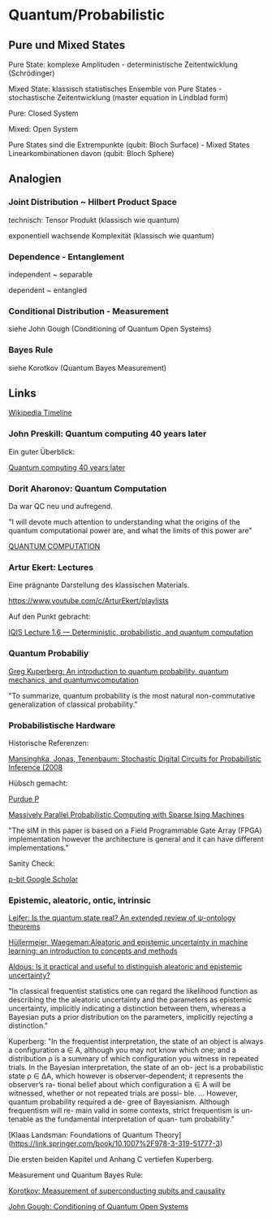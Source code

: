 

# Quantum/Probabilistic #


## Pure und Mixed States #

Pure State: komplexe Amplituden - deterministische Zeitentwicklung (Schrödinger)

Mixed State: klassisch statistisches Ensemble von Pure States - stochastische Zeitentwicklung (master equation in Lindblad form)

Pure: Closed System

Mixed: Open System

Pure States sind die Extrempunkte (qubit: Bloch Surface) - Mixed States Linearkombinationen davon (qubit: Bloch Sphere)

## Analogien ##

### Joint Distribution ~ Hilbert Product Space ###

technisch: Tensor Produkt (klassisch wie quantum)

exponentiell wachsende Komplexität (klassisch wie quantum)

### Dependence - Entanglement ###

independent ~ separable

dependent ~ entangled

### Conditional Distribution - Measurement ###

siehe John Gough (Conditioning of Quantum Open Systems)

### Bayes Rule 

siehe Korotkov (Quantum Bayes Measurement)

## Links ##


[Wikipedia Timeline](https://en.wikipedia.org/wiki/Timeline_of_quantum_computing_and_communication)


### John Preskill: Quantum computing 40 years later ###

Ein guter Überblick:

[Quantum computing 40 years later](https://arxiv.org/abs/2106.10522)


### Dorit Aharonov: Quantum Computation ###

Da war QC neu und aufregend.

"I will devote much attention to understanding what the origins of the quantum computational power are, and what the limits of this power are"


[QUANTUM COMPUTATION](https://arxiv.org/pdf/quant-ph/9812037.pdf)

### Artur Ekert: Lectures ###

Eine prägnante Darstellung des klassischen Materials.

<https://www.youtube.com/c/ArturEkert/playlists>

Auf den Punkt gebracht:

[IQIS Lecture 1.6 — Deterministic, probabilistic, and quantum computation](https://www.youtube.com/watch?v=v6-tQj--yoI)

### Quantum Probabiliy ###

[Greg Kuperberg: An introduction to quantum probability, quantum mechanics, and quantumvcomputation](https://www.math.ucdavis.edu/~greg/intro.pdf)


"To summarize, quantum probability is the most
natural non-commutative generalization of classical
probability."


### Probabilistische Hardware ###

Historische Referenzen:

[Mansinghka, Jonas, Tenenbaum: Stochastic Digital Circuits for Probabilistic Inference (2008](https://dspace.mit.edu/bitstream/handle/1721.1/43712/MIT-CSAIL-TR-2008-069.pdf)


Hübsch gemacht:

[Purdue P](https://www.purdue.edu/p-bit/)


[Massively Parallel Probabilistic Computing with Sparse Ising Machines](https://arxiv.org/abs/2110.02481v1)


"The sIM in this paper is based on a Field Programmable
Gate Array (FPGA) implementation however the architecture
is general and it can have different implementations."


Sanity Check:
    
[p-bit Google Scholar](https://scholar.google.de/scholar?hl=de&as_sdt=0,5&q=%22p-bit%22&scisbd=1)


###  Epistemic, aleatoric, ontic, intrinsic ###


[Leifer: Is the quantum state real? An extended review of ψ-ontology theorems](https://arxiv.org/abs/1409.1570)


[Hüllermeier, Waegeman:Aleatoric and epistemic uncertainty in machine learning: an introduction to concepts and methods](https://link.springer.com/content/pdf/10.1007/s10994-021-05946-3.pdf)



[Aldous: Is it practical and useful to distinguish aleatoric and epistemic uncertainty? ](https://www.stat.berkeley.edu/~aldous/Real_World/ale_epi.html)

"In classical frequentist statistics one can regard the likelihood function as describing the the aleatoric uncertainty and the parameters as epistemic uncertainty, implicitly indicating a distinction between them, whereas a Bayesian puts a prior distribution on the parameters, implicitly rejecting a distinction."



Kuperberg: "In the frequentist interpretation, the state of an object is always a configuration a ∈ A, although you may not know which one; and a distribution ρ is a summary of which configuration you witness in repeated trials.
In the Bayesian interpretation, the state of an ob-
ject is a probabilistic state ρ ∈ ∆A, which however is
observer-dependent; it represents the observer’s ra-
tional belief about which configuration a ∈ A will be
witnessed, whether or not repeated trials are possi-
ble. 
...
However, quantum probability required a de-
gree of Bayesianism. Although frequentism will re-
main valid in some contexts, strict frequentism is un-
tenable as the fundamental interpretation of quan-
tum probability."


[Klaas Landsman: Foundations of Quantum Theory]
(https://link.springer.com/book/10.1007%2F978-3-319-51777-3)

Die ersten beiden Kapitel und Anhang C vertiefen Kuperberg.

Measurement und Quantum Bayes Rule:

[Korotkov: Measurement of superconducting
qubits and causality](https://intra.ece.ucr.edu/~Korotkov/presentations/15-MichSU.pdf)


[John Gough: Conditioning of Quantum Open Systems](https://arxiv.org/abs/1907.11948)

